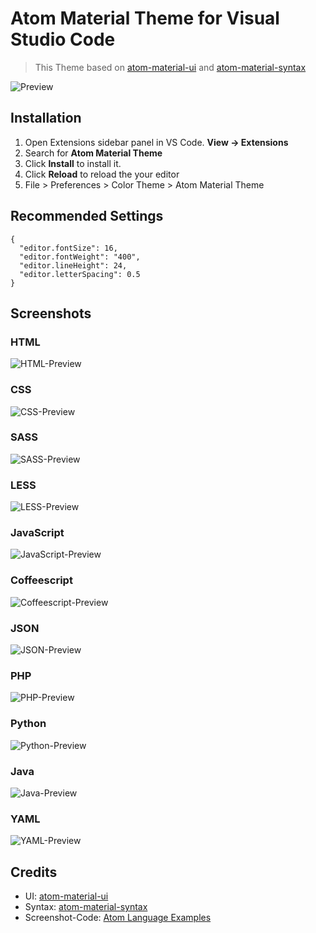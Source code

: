 # Atom Material Theme for Visual Studio Code

> This Theme based on [atom-material-ui](https://github.com/atom-material/atom-material-ui) and [atom-material-syntax](https://github.com/atom-material/atom-material-syntax)

![Preview](https://raw.githubusercontent.com/tobiasalthoff/vscode-atom-material-theme/master/images/screenshot.png)

## Installation

1. Open Extensions sidebar panel in VS Code. **View → Extensions**
2. Search for **Atom Material Theme**
3. Click **Install** to install it.
4. Click **Reload** to reload the your editor
5. File > Preferences > Color Theme > Atom Material Theme

## Recommended Settings

```
{
  "editor.fontSize": 16,
  "editor.fontWeight": "400",
  "editor.lineHeight": 24,
  "editor.letterSpacing": 0.5
}
```

## Screenshots

### HTML

![HTML-Preview](https://raw.githubusercontent.com/tobiasalthoff/vscode-atom-material-theme/master/images/screenshot-html.jpg)

### CSS

![CSS-Preview](https://raw.githubusercontent.com/tobiasalthoff/vscode-atom-material-theme/master/images/screenshot-css.jpg)

### SASS

![SASS-Preview](https://raw.githubusercontent.com/tobiasalthoff/vscode-atom-material-theme/master/images/screenshot-scss.jpg)

### LESS

![LESS-Preview](https://raw.githubusercontent.com/tobiasalthoff/vscode-atom-material-theme/master/images/screenshot-less.jpg)

### JavaScript

![JavaScript-Preview](https://raw.githubusercontent.com/tobiasalthoff/vscode-atom-material-theme/master/images/screenshot-js.jpg)

### Coffeescript

![Coffeescript-Preview](https://raw.githubusercontent.com/tobiasalthoff/vscode-atom-material-theme/master/images/screenshot-coffeescript.jpg)

### JSON

![JSON-Preview](https://raw.githubusercontent.com/tobiasalthoff/vscode-atom-material-theme/master/images/screenshot-json.jpg)

### PHP

![PHP-Preview](https://raw.githubusercontent.com/tobiasalthoff/vscode-atom-material-theme/master/images/screenshot-php.jpg)

### Python

![Python-Preview](https://raw.githubusercontent.com/tobiasalthoff/vscode-atom-material-theme/master/images/screenshot-py.jpg)

### Java

![Java-Preview](https://raw.githubusercontent.com/tobiasalthoff/vscode-atom-material-theme/master/images/screenshot-java.jpg)

### YAML

![YAML-Preview](https://raw.githubusercontent.com/tobiasalthoff/vscode-atom-material-theme/master/images/screenshot-yaml.jpg)

## Credits

- UI: [atom-material-ui](https://github.com/atom-material/atom-material-ui)
- Syntax: [atom-material-syntax](https://github.com/atom-material/atom-material-syntax)
- Screenshot-Code: [Atom Language Examples](https://github.com/atom/language-examples)